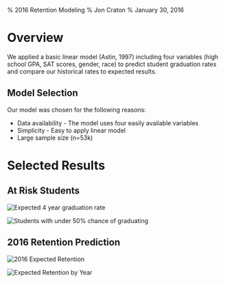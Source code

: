 % 2016 Retention Modeling
% Jon Craton
% January 30, 2016

# Overview

We applied a basic linear model (Astin, 1997) including four variables (high school GPA, SAT scores, gender, race) to predict student graduation rates and compare our historical rates to expected results.

## Model Selection

Our model was chosen for the following reasons:

- Data availability - The model uses four easily available variables
- Simplicity - Easy to apply linear model
- Large sample size (n=53k)

# Selected Results

## At Risk Students

![Expected 4 year graduation rate](results/all/expected_4_by_year.png)

![Students with under 50% chance of graduating](results/all/expected_6_by_year_under_50.png)

## 2016 Retention Prediction

![2016 Expected Retention](results/all/2016_overall_retention_histogram.png)

![Expected Retention by Year](results/all/expected_retention_by_year.png)